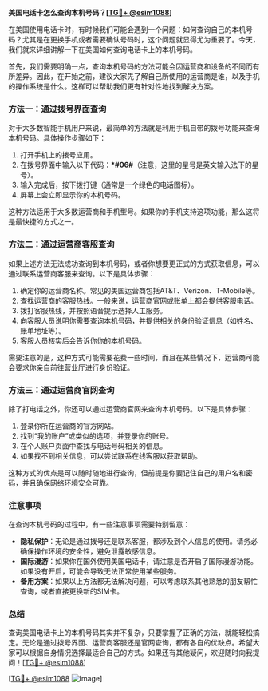 **美国电话卡怎么查询本机号码？[[TG💪+ @esim1088](https://t.me/s/esim1088)]**

在美国使用电话卡时，有时候我们可能会遇到一个问题：如何查询自己的本机号码？尤其是在更换手机或者需要确认号码时，这个问题就显得尤为重要了。今天，我们就来详细讲解一下在美国如何查询电话卡上的本机号码。

首先，我们需要明确一点，查询本机号码的方法可能会因运营商和设备的不同而有所差异。因此，在开始之前，建议大家先了解自己所使用的运营商是谁，以及手机的操作系统是什么。这样可以帮助我们更有针对性地找到解决方案。

### 方法一：通过拨号界面查询

对于大多数智能手机用户来说，最简单的方法就是利用手机自带的拨号功能来查询本机号码。具体操作步骤如下：

1. 打开手机上的拨号应用。
2. 在拨号界面中输入以下代码：**\*#06#**（注意，这里的星号是英文输入法下的星号）。
3. 输入完成后，按下拨打键（通常是一个绿色的电话图标）。
4. 屏幕上会立即显示你的本机号码。

这种方法适用于大多数运营商和手机型号。如果你的手机支持这项功能，那么这将是最快捷的方式之一。

### 方法二：通过运营商客服查询

如果上述方法无法成功查询到本机号码，或者你想要更正式的方式获取信息，可以通过联系运营商客服来查询。以下是具体步骤：

1. 确定你的运营商名称。常见的美国运营商包括AT&T、Verizon、T-Mobile等。
2. 查找运营商的客服热线。一般来说，运营商官网或账单上都会提供客服电话。
3. 拨打客服热线，并按照语音提示选择人工服务。
4. 向客服人员说明你需要查询本机号码，并提供相关的身份验证信息（如姓名、账单地址等）。
5. 客服人员核实后会告诉你你的本机号码。

需要注意的是，这种方式可能需要花费一些时间，而且在某些情况下，运营商可能会要求你亲自前往营业厅进行身份验证。

### 方法三：通过运营商官网查询

除了打电话之外，你还可以通过运营商官网来查询本机号码。以下是具体步骤：

1. 登录你所在运营商的官方网站。
2. 找到“我的账户”或类似的选项，并登录你的账号。
3. 在个人账户页面中查找与电话号码相关的信息。
4. 如果找不到相关信息，可以尝试联系在线客服以获取帮助。

这种方式的优点是可以随时随地进行查询，但前提是你要记住自己的用户名和密码，并且确保网络环境安全可靠。

### 注意事项

在查询本机号码的过程中，有一些注意事项需要特别留意：

- **隐私保护**：无论是通过拨号还是联系客服，都涉及到个人信息的使用。请务必确保操作环境的安全性，避免泄露敏感信息。
- **国际漫游**：如果你在国外使用美国电话卡，请注意是否开启了国际漫游功能。如果没有开启，可能会导致无法正常使用某些服务。
- **备用方案**：如果以上方法都无法解决问题，可以考虑联系其他熟悉的朋友帮忙查询，或者直接更换新的SIM卡。

### 总结

查询美国电话卡上的本机号码其实并不复杂，只要掌握了正确的方法，就能轻松搞定。无论是通过拨号界面、运营商客服还是官网查询，都有各自的优缺点。希望大家可以根据自身情况选择最适合自己的方式。如果还有其他疑问，欢迎随时向我提问！[[TG💪+ @esim1088](https://t.me/s/esim1088)]

[[TG💪+ @esim1088](https://t.me/s/esim1088) ![Image](https://i.postimg.cc/4NQfJmqS/Snipaste-2025-05-13-00-14-12.png)]